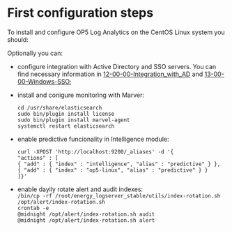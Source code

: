 First configuration steps
=========================
To install and configure OP5 Log Analytics on the CentOS Linux system you should:

Optionally you can:
- configure integration with Active Directory and SSO servers. You can find necessary information in [12-00-00-Integration_with_AD](/./12-00-00-Integration_with_AD/12-00-00-Integration_with_AD.md) and [13-00-00-Windows-SSO](/./13-00-00-Windows-SSO/13-00-00-Windows-SSO.md);
- install and conigure monitoring with Marver:

	`cd /usr/share/elasticsearch`\
	`sudo bin/plugin install license`\
	`sudo bin/plugin install marvel-agent`\
	`systemctl restart elasticsearch`

- enable predictive funcionality in Intelligence module:

	`curl -XPOST 'http://localhost:9200/_aliases' -d '{`\
     		`"actions" : [`\
         	`{ "add" : { "index" : "intelligence", "alias" : "predictive" } },`\
        	 `{ "add" : { "index" : "op5-linux", "alias" : "predictive" } }`\
     		`]}'`
- enable dayily rotate alert and audit indexes:\
	`/bin/cp -rf /root/energy_logserver_stable/utils/index-rotation.sh /opt/alert/index-rotation.sh`\
	`crontab -e`\
	`@midnight /opt/alert/index-rotation.sh audit`\
	`@midnight /opt/alert/index-rotation.sh alert`

